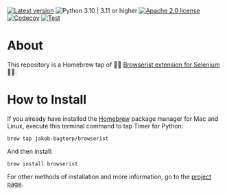 [![Latest version](https://img.shields.io/static/v1?label=version&message=1.4.5&color=yellowgreen)](https://github.com/jakob-bagterp/browserist/releases/latest)
![Python 3.10 | 3.11 or higher](https://img.shields.io/static/v1?label=python&message=3.10%20|%203.11%2B&color=blueviolet)
[![Apache 2.0 license](https://img.shields.io/static/v1?label=license&message=Apache%202.0&color=blue)](https://github.com/jakob-bagterp/browserist/blob/master/LICENSE.md)
[![Codecov](https://codecov.io/gh/jakob-bagterp/browserist/branch/master/graph/badge.svg?token=1JL65T099J)](https://codecov.io/gh/jakob-bagterp/browserist)
[![Test](https://github.com/jakob-bagterp/browserist/actions/workflows/test.yml/badge.svg)](https://github.com/jakob-bagterp/browserist/actions/workflows/test.yml)

# About
This repository is a Homebrew tap of 👩‍💻 [Browserist extension for Selenium](https://github.com/jakob-bagterp/browserist) 👨‍💻.

# How to Install
If you already have installed the [Homebrew](https://brew.sh) package manager for Mac and Linux, execute this terminal command to tap Timer for Python:

```shell
brew tap jakob-bagterp/browserist
```

And then install:

```shell
brew install browserist
```

For other methods of installation and more information, go to the [project page](https://github.com/jakob-bagterp/browserist).
